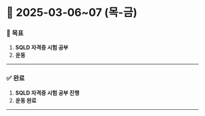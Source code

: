 # 📅 2025-03-06~07 (목-금)

### 🎯 목표
1. **SQLD 자격증 시험 공부**
2. **운동**

---

### ✅ 완료
1. **SQLD 자격증 시험 공부 진행**
2. **운동 완료**

---
